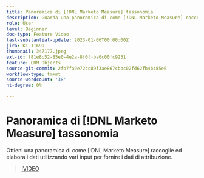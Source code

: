 ```yaml
---
title: Panoramica di [!DNL Marketo Measure] tassonomia
description: Guarda una panoramica di come [!DNL Marketo Measure] raccoglie ed elabora i dati utilizzando vari input per fornire i dati di attribuzione.
role: User
level: Beginner
doc-type: Feature Video
last-substantial-update: 2023-01-06T00:00:00Z
jira: KT-11699
thumbnail: 347177.jpeg
exl-id: f81e8c52-85e0-4e2a-8f0f-ba0c00fc9251
feature: CRM Objects
source-git-commit: 2fb7fa9e72cc89f3ae867cbbc02fd62fb4b485e6
workflow-type: tm+mt
source-wordcount: '38'
ht-degree: 0%

---
```


# Panoramica di [!DNL Marketo Measure] tassonomia

Ottieni una panoramica di come [!DNL Marketo Measure] raccoglie ed elabora i dati utilizzando vari input per fornire i dati di attribuzione.

>[!VIDEO](https://video.tv.adobe.com/v/347177/?quality=12&learn=on)
